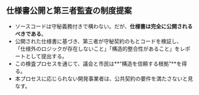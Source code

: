 ## 仕様書公開と第三者監査の制度提案

- ソースコードは守秘義務付きで構わない。だが、**仕様書は完全に公開されるべきである**。
- 公開された仕様書に基づき、第三者が守秘契約のもとコードを検証し、  
  「仕様外のロジックが存在しないこと」「構造的整合性があること」をレポートとして提出する。
- この検査プロセスを通じて、議会と市民は**“構造を信頼する根拠”**を得る。
- 本プロセスに応じられない開発事業者は、公共契約の要件を満たさないと見なす。
